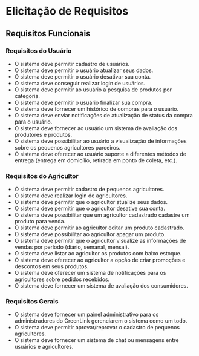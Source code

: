 # Elicitação de Requisitos

## Requisitos Funcionais

### Requisitos do Usuário

- O sistema deve permitir cadastro de usuários.
- O sistema deve permitir o usuário atualizar seus dados.
- O sistema deve permitir o usuário desativar sua conta.
- O sistema deve conseguir realizar login de usuários.
- O sistema deve permitir ao usuário a pesquisa de produtos por categoria.
- O sistema deve permitir o usuário finalizar sua compra.
- O sistema deve fornecer um histórico de compras para o usuário.
- O sistema deve enviar notificações de atualização de status da compra para o usuário.
- O sistema deve fornecer ao usuário um sistema de avaliação dos produtores e produtos.
- O sistema deve possibilitar ao usuário a visualização de informações sobre os pequenos agricultores parceiros.
- O sistema deve oferecer ao usuário suporte a diferentes métodos de entrega (entrega em domicílio, retirada em ponto de coleta, etc.).

### Requisitos do Agricultor

- O sistema deve permitir cadastro de pequenos agricultores.
- O sistema deve realizar login de agricultores.
- O sistema deve permitir que o agricultor atualize seus dados.
- O sistema deve permitir que o agricultor desative sua conta.
- O sistema deve possibilitar que um agricultor cadastrado cadastre um produto para venda.
- O sistema deve permitir ao agricultor editar um produto cadastrado.
- O sistema deve possibilitar ao agricultor apagar um produto.
- O sistema deve permitir que o agricultor visualize as informações de vendas por período (diário, semanal, mensal).
- O sistema deve listar ao agricultor os produtos com baixo estoque.
- O sistema deve oferecer ao agricultor a opção de criar promoções e descontos em seus produtos.
- O sistema deve oferecer um sistema de notificações para os agricultores sobre pedidos recebidos.
- O sistema deve fornecer um sistema de avaliação dos consumidores.

### Requisitos Gerais

- O sistema deve fornecer um painel administrativo para os administradores do GreenLink gerenciarem o sistema como um todo.
- O sistema deve permitir aprovar/reprovar o cadastro de pequenos agricultores.
- O sistema deve fornecer um sistema de chat ou mensagens entre usuários e agricultores.
